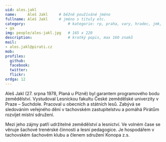 ```yaml
---
uid: ales.jakl
name:     Aleš Jakl  	# běžně používáné jméno
fullname: Aleš Jakl  	# jméno s tituly etc.
category:                 	# kategorie: rp, praha, vary, hradec, jmk, senat
- ga
img: people/ales-jakl.jpg   # 165 x 220
description:              	# kratký popis, max 160 znaků
mail:
- ales.jakl@pirati.cz
mob:			  
profiles:
  github:                
  facebook: 		  
  twitter: 		  
  flickr:     		  
ordga: 12
---
```


Aleš Jakl (27. srpna 1978, Planá u Plzně) byl garantem programového bodu zemědělství. Vystudoval Lesnickou fakultu České zemědělské univerzity v Praze – Suchdole. Pracoval u obecních a státních lesů. Zabývá se sledováním veřejného dění v tachovském zastupitelstvu a pomáhá Pirátům rozvíjet místní sdružení. 

Mezi jeho zájmy patří udržitelné zemědělství a lesnictví. Ve volném čase se věnuje šachové trenérské činnosti a lesní pedagogice. Je hospodářem v tachovském šachovém klubu a členem sdružení Konopa z.s.
